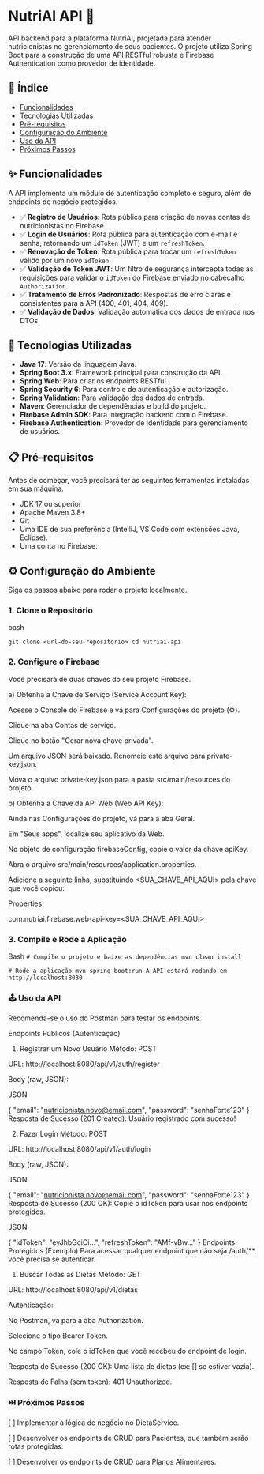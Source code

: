 # NutriAI API 🍏

API backend para a plataforma NutriAI, projetada para atender nutricionistas no gerenciamento de seus pacientes. O projeto utiliza Spring Boot para a construção de uma API RESTful robusta e Firebase Authentication como provedor de identidade.


## 📝 Índice

- [Funcionalidades](#-funcionalidades)
- [Tecnologias Utilizadas](#-tecnologias-utilizadas)
- [Pré-requisitos](#-pré-requisitos)
- [Configuração do Ambiente](#-configuração-do-ambiente)
- [Uso da API](#-uso-da-api)
- [Próximos Passos](#-próximos-passos)
  

## ✨ Funcionalidades

A API implementa um módulo de autenticação completo e seguro, além de endpoints de negócio protegidos.

- ✅ **Registro de Usuários**: Rota pública para criação de novas contas de nutricionistas no Firebase.
- ✅ **Login de Usuários**: Rota pública para autenticação com e-mail e senha, retornando um `idToken` (JWT) e um `refreshToken`.
- ✅ **Renovação de Token**: Rota pública para trocar um `refreshToken` válido por um novo `idToken`.
- ✅ **Validação de Token JWT**: Um filtro de segurança intercepta todas as requisições para validar o `idToken` do Firebase enviado no cabeçalho `Authorization`.
- ✅ **Tratamento de Erros Padronizado**: Respostas de erro claras e consistentes para a API (400, 401, 404, 409).
- ✅ **Validação de Dados**: Validação automática dos dados de entrada nos DTOs.
  

## 🚀 Tecnologias Utilizadas

- **Java 17**: Versão da linguagem Java.
- **Spring Boot 3.x**: Framework principal para construção da API.
- **Spring Web**: Para criar os endpoints RESTful.
- **Spring Security 6**: Para controle de autenticação e autorização.
- **Spring Validation**: Para validação dos dados de entrada.
- **Maven**: Gerenciador de dependências e build do projeto.
- **Firebase Admin SDK**: Para integração backend com o Firebase.
- **Firebase Authentication**: Provedor de identidade para gerenciamento de usuários.
  

## 📋 Pré-requisitos

Antes de começar, você precisará ter as seguintes ferramentas instaladas em sua máquina:

- JDK 17 ou superior
- Apache Maven 3.8+
- Git
- Uma IDE de sua preferência (IntelliJ, VS Code com extensões Java, Eclipse).
- Uma conta no Firebase.
  

## ⚙️ Configuração do Ambiente

Siga os passos abaixo para rodar o projeto localmente.

### 1. Clone o Repositório
bash

`git clone <url-do-seu-repositorio>
cd nutriai-api`


### 2. Configure o Firebase
Você precisará de duas chaves do seu projeto Firebase.

a) Obtenha a Chave de Serviço (Service Account Key):

Acesse o Console do Firebase e vá para Configurações do projeto (⚙️).

Clique na aba Contas de serviço.

Clique no botão "Gerar nova chave privada".

Um arquivo JSON será baixado. Renomeie este arquivo para private-key.json.

Mova o arquivo private-key.json para a pasta src/main/resources do projeto.


b) Obtenha a Chave da API Web (Web API Key):

Ainda nas Configurações do projeto, vá para a aba Geral.

Em "Seus apps", localize seu aplicativo da Web.

No objeto de configuração firebaseConfig, copie o valor da chave apiKey.

Abra o arquivo src/main/resources/application.properties.

Adicione a seguinte linha, substituindo <SUA_CHAVE_API_AQUI> pela chave que você copiou:

Properties

com.nutriai.firebase.web-api-key=<SUA_CHAVE_API_AQUI>



### 3. Compile e Rode a Aplicação

Bash
`# Compile o projeto e baixe as dependências
mvn clean install`

`# Rode a aplicação
mvn spring-boot:run
A API estará rodando em http://localhost:8080.`

### 🕹️ Uso da API
Recomenda-se o uso do Postman para testar os endpoints.

Endpoints Públicos (Autenticação)
1. Registrar um Novo Usuário
Método: POST

URL: http://localhost:8080/api/v1/auth/register

Body (raw, JSON):

JSON

{
  "email": "nutricionista.novo@email.com",
  "password": "senhaForte123"
}
Resposta de Sucesso (201 Created): Usuário registrado com sucesso!

2. Fazer Login
Método: POST

URL: http://localhost:8080/api/v1/auth/login

Body (raw, JSON):

JSON

{
  "email": "nutricionista.novo@email.com",
  "password": "senhaForte123"
}
Resposta de Sucesso (200 OK): Copie o idToken para usar nos endpoints protegidos.

JSON

{
    "idToken": "eyJhbGciOi...",
    "refreshToken": "AMf-vBw..."
}
Endpoints Protegidos (Exemplo)
Para acessar qualquer endpoint que não seja /auth/**, você precisa se autenticar.

1. Buscar Todas as Dietas
Método: GET

URL: http://localhost:8080/api/v1/dietas

Autenticação:

No Postman, vá para a aba Authorization.

Selecione o tipo Bearer Token.

No campo Token, cole o idToken que você recebeu do endpoint de login.

Resposta de Sucesso (200 OK): Uma lista de dietas (ex: [] se estiver vazia).

Resposta de Falha (sem token): 401 Unauthorized.


### ⏭️ Próximos Passos
[ ] Implementar a lógica de negócio no DietaService.

[ ] Desenvolver os endpoints de CRUD para Pacientes, que também serão rotas protegidas.

[ ] Desenvolver os endpoints de CRUD para Planos Alimentares.
